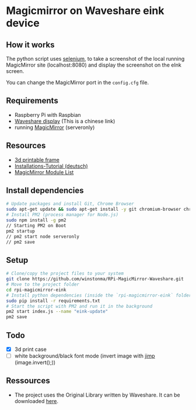 # Magicmirror on Waveshare eink device

## How it works
The python script uses [selenium](https://github.com/SeleniumHQ/selenium), to take a screenshot of the local running MagicMirror site (localhost:8080) and display the screenshot on the eInk screen.  

You can change the MagicMirror port in the
 `config.cfg` file.

## Requirements
- Raspberry Pi with Raspbian
- [Waveshare display](https://www.waveshare.net/list.html?cat=85) (This is a chinese link)
- running [MagicMirror](https://github.com/MichMich/MagicMirror) (serveronly)

## Resources
- [3d printable frame](https://www.thingiverse.com/thing:3382910)
- [Installations-Tutorial (deutsch)](https://maker-tutorials.com/7-5-eink-epaper-bilderrahmen-magicmirror-display-raspberry-pi-zero-w/)
- [MagicMirror Module List](https://github.com/MichMich/MagicMirror/wiki/3rd-Party-Modules)

## Install dependencies

```bash
# Update packages and install Git, Chrome Browser
sudo apt-get update && sudo apt-get install -y git chromium-browser chromium-chromedriver
# Install PM2 (process manager for Node.js)
sudo npm install -g pm2
// Starting PM2 on Boot
pm2 startup
// pm2 start node serveronly
// pm2 save
```

## Setup

```bash
# Clone/copy the project files to your system
git clone https://github.com/winstonma/RPi-MagicMirror-Waveshare.git
# Move to the project folder
cd rpi-magicmirror-eink
# Install python dependencies (inside the `rpi-magicmirror-eink` folder)
sudo pip install -r requirements.txt
# Start the script with PM2 and run it in the background
pm2 start index.js --name "eink-update"
pm2 save
```

## Todo
- [X] 3d print case
- [ ] white background/black font mode (invert image with [jimp](https://github.com/oliver-moran/jimp) (image.invert();))

## Ressources
- The project uses the Original Library written by Waveshare. It can be downloaded [here](https://www.waveshare.com/wiki/Main_Page#OLEDs_.2F_LCDs).
